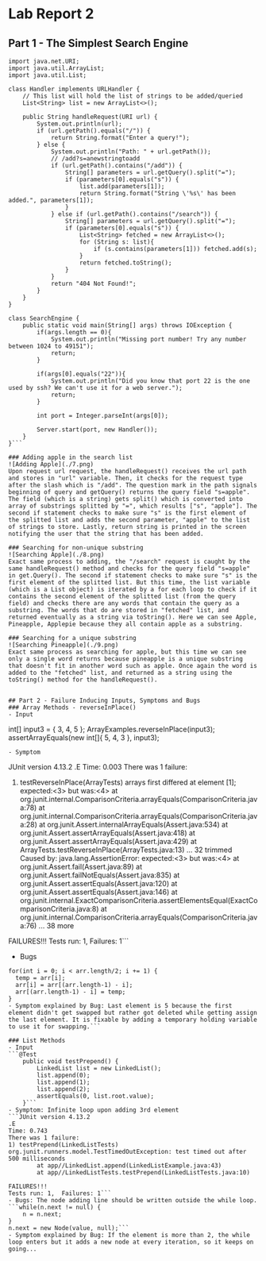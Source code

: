# Lab Report 2
## Part 1 - The Simplest Search Engine
```import java.io.IOException;
import java.net.URI;
import java.util.ArrayList;
import java.util.List;

class Handler implements URLHandler {
    // This list will hold the list of strings to be added/queried
    List<String> list = new ArrayList<>();

    public String handleRequest(URI url) {
        System.out.println(url);
        if (url.getPath().equals("/")) {
            return String.format("Enter a query!");
        } else {
            System.out.println("Path: " + url.getPath());
            // /add?s=anewstringtoadd
            if (url.getPath().contains("/add")) {
                String[] parameters = url.getQuery().split("=");
                if (parameters[0].equals("s")) {
                    list.add(parameters[1]);
                    return String.format("String \'%s\' has been added.", parameters[1]);
                }
            } else if (url.getPath().contains("/search")) {
                String[] parameters = url.getQuery().split("=");
                if (parameters[0].equals("s")) {
                    List<String> fetched = new ArrayList<>();
                    for (String s: list){
                        if (s.contains(parameters[1])) fetched.add(s);
                    }
                    return fetched.toString();
                }
            }
            return "404 Not Found!";
        }
    }
}

class SearchEngine {
    public static void main(String[] args) throws IOException {
        if(args.length == 0){
            System.out.println("Missing port number! Try any number between 1024 to 49151");
            return;
        }

        if(args[0].equals("22")){
            System.out.println("Did you know that port 22 is the one used by ssh? We can't use it for a web server.");
            return;
        }

        int port = Integer.parseInt(args[0]);

        Server.start(port, new Handler());
    }
}```

### Adding apple in the search list
![Adding Apple](./7.png)
Upon request url request, the handleRequest() receives the url path and stores in "url" variable. Then, it checks for the request type after the slash which is "/add". The question mark in the path signals beginning of query and getQuery() returns the query field "s=apple". The field (which is a string) gets split() which is converted into array of substrings splitted by "=", which results ["s", "apple"]. The second if statement checks to make sure "s" is the first element of the splitted list and adds the second parameter, "apple" to the list of strings to store. Lastly, return string is printed in the screen notifying the user that the string that has been added.
 
### Searching for non-unique substring
![Searching Apple](./8.png)
Exact same process to adding, the "/search" request is caught by the same handleRequest() method and checks for the query field "s=apple" in get.Query(). The second if statement checks to make sure "s" is the first element of the splitted list. But this time, the list variable (which is a List object) is iterated by a for each loop to check if it contains the second element of the splitted list (from the query field) and checks there are any words that contain the query as a substring. The words that do are stored in "fetched" list, and returned eventually as a string via toString(). Here we can see Apple, Pineapple, Applepie because they all contain apple as a substring.

### Searching for a unique substring
![Searching Pineapple](./9.png)
Exact same process as searching for apple, but this time we can see only a single word returns because pineapple is a unique substring that doesn't fit in another word such as apple. Once again the word is added to the "fetched" list, and returned as a string using the toString() method for the handleRequest().
    
    
## Part 2 - Failure Inducing Inputs, Symptoms and Bugs
### Array Methods - reverseInPlace()
- Input
```
int[] input3 = { 3, 4, 5 };
ArrayExamples.reverseInPlace(input3);
assertArrayEquals(new int[]{ 5, 4, 3 }, input3);
```
- Symptom
```
JUnit version 4.13.2
.E
Time: 0.003
There was 1 failure:
1) testReverseInPlace(ArrayTests)
arrays first differed at element [1]; expected:<3> but was:<4>
        at org.junit.internal.ComparisonCriteria.arrayEquals(ComparisonCriteria.java:78)
        at org.junit.internal.ComparisonCriteria.arrayEquals(ComparisonCriteria.java:28)
        at org.junit.Assert.internalArrayEquals(Assert.java:534)
        at org.junit.Assert.assertArrayEquals(Assert.java:418)
        at org.junit.Assert.assertArrayEquals(Assert.java:429)
        at ArrayTests.testReverseInPlace(ArrayTests.java:13)
        ... 32 trimmed
Caused by: java.lang.AssertionError: expected:<3> but was:<4>
        at org.junit.Assert.fail(Assert.java:89)
        at org.junit.Assert.failNotEquals(Assert.java:835)
        at org.junit.Assert.assertEquals(Assert.java:120)
        at org.junit.Assert.assertEquals(Assert.java:146)
        at org.junit.internal.ExactComparisonCriteria.assertElementsEqual(ExactComparisonCriteria.java:8)
        at org.junit.internal.ComparisonCriteria.arrayEquals(ComparisonCriteria.java:76)
        ... 38 more

FAILURES!!!
Tests run: 1,  Failures: 1```
- Bugs
```int temp;
for(int i = 0; i < arr.length/2; i += 1) {
  temp = arr[i];
  arr[i] = arr[(arr.length-1) - i];
  arr[(arr.length-1) - i] = temp;
}
- Symptom explained by Bug: Last element is 5 because the first element didn't get swapped but rather got deleted while getting assign the last element. It is fixable by adding a temporary holding variable to use it for swapping.```

### List Methods
- Input
```@Test 
    public void testPrepend() {
        LinkedList list = new LinkedList();
        list.append(0);
        list.append(1);
        list.append(2);
        assertEquals(0, list.root.value);
    }```
- Symptom: Infinite loop upon adding 3rd element
```JUnit version 4.13.2
.E
Time: 0.743
There was 1 failure:
1) testPrepend(LinkedListTests)
org.junit.runners.model.TestTimedOutException: test timed out after 500 milliseconds
        at app//LinkedList.append(LinkedListExample.java:43)
        at app//LinkedListTests.testPrepend(LinkedListTests.java:10)

FAILURES!!!
Tests run: 1,  Failures: 1```
- Bugs: The node adding line should be written outside the while loop.
```while(n.next != null) {
    n = n.next;
}
n.next = new Node(value, null);```
- Symptom explained by Bug: If the element is more than 2, the while loop enters but it adds a new node at every iteration, so it keeps on going... 
